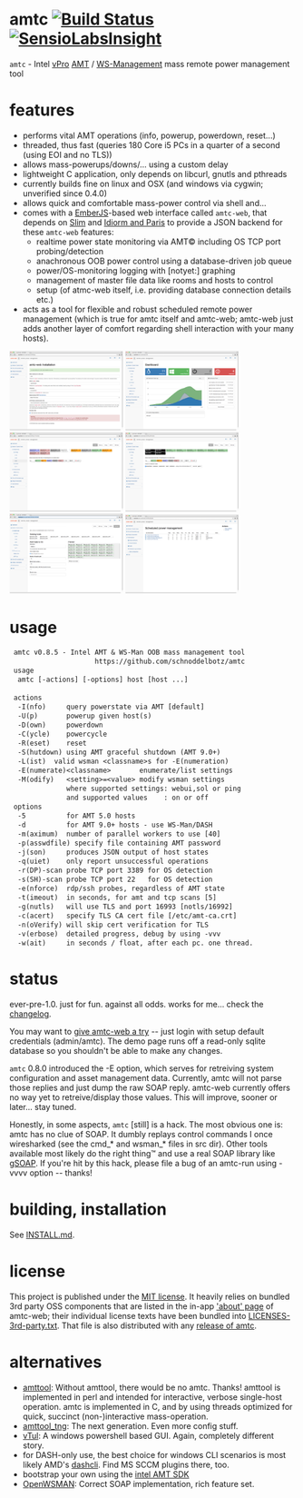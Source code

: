 amtc [![Build Status](https://travis-ci.org/schnoddelbotz/amtc.svg?branch=master)](https://travis-ci.org/schnoddelbotz/amtc) [![SensioLabsInsight](https://insight.sensiolabs.com/projects/e1b66082-35ba-44e5-b460-766bfb918574/mini.png)](https://insight.sensiolabs.com/projects/e1b66082-35ba-44e5-b460-766bfb918574)
================================

`amtc` - Intel [vPro](http://de.wikipedia.org/wiki/Intel_vPro) [AMT](http://en.wikipedia.org/wiki/Intel_Active_Management_Technology) / [WS-Management](http://en.wikipedia.org/wiki/WS-Management) mass remote power management tool

features
========

* performs vital AMT operations (info, powerup, powerdown, reset...)
* threaded, thus fast (queries 180 Core i5 PCs in a quarter of a second (using EOI and no TLS))
* allows mass-powerups/downs/... using a custom delay
* lightweight C application, only depends on libcurl, gnutls and pthreads
* currently builds fine on linux and OSX (and windows via cygwin; unverified since 0.4.0)
* allows quick and comfortable mass-power control via shell and...
* comes with a [EmberJS](http://www.emberjs.com/)-based web interface called `amtc-web`,
  that depends on [Slim](http://www.slimframework.com/) and 
  [Idiorm and Paris](http://j4mie.github.io/idiormandparis/) to provide a JSON backend
  for these `amtc-web` features:
  * realtime power state monitoring via AMT© including OS TCP port probing/detection
  * anachronous OOB power control using a database-driven job queue
  * power/OS-monitoring logging with [notyet:] graphing
  * management of master file data like rooms and hosts to control
  * setup (of atmc-web itself, i.e. providing database connection details etc.)
* acts as a tool for flexible and robust scheduled remote power management (which is true for amtc itself and amtc-web; amtc-web just adds another layer of comfort regarding shell interaction with your many hosts).

<img src="screenshots/setup.png" width="200px" />
<img src="screenshots/dashboard.png" width="200px" />
<img src="screenshots/monitor-states.png" width="200px" />
<img src="screenshots/monitor-selection.png" width="200px" />
<img src="screenshots/manage-addhosts.png" width="200px" />
<img src="screenshots/manage-schedule.png" width="200px" />

usage
=====

```
 amtc v0.8.5 - Intel AMT & WS-Man OOB mass management tool
                     https://github.com/schnoddelbotz/amtc
 usage
  amtc [-actions] [-options] host [host ...]

 actions
  -I(nfo)     query powerstate via AMT [default]
  -U(p)       powerup given host(s)
  -D(own)     powerdown
  -C(ycle)    powercycle
  -R(eset)    reset
  -S(hutdown) using AMT graceful shutdown (AMT 9.0+)
  -L(ist)  valid wsman <classname>s for -E(numeration)
  -E(numerate)<classname>       enumerate/list settings
  -M(odify)   <setting>=<value> modify wsman settings
              where supported settings: webui,sol or ping
              and supported values    : on or off
 options
  -5          for AMT 5.0 hosts
  -d          for AMT 9.0+ hosts - use WS-Man/DASH
  -m(aximum)  number of parallel workers to use [40]
  -p(asswdfile) specify file containing AMT password
  -j(son)     produces JSON output of host states
  -q(uiet)    only report unsuccessful operations
  -r(DP)-scan probe TCP port 3389 for OS detection
  -s(SH)-scan probe TCP port 22   for OS detection
  -e(nforce)  rdp/ssh probes, regardless of AMT state
  -t(imeout)  in seconds, for amt and tcp scans [5]
  -g(nutls)   will use TLS and port 16993 [notls/16992]
  -c(acert)   specify TLS CA cert file [/etc/amt-ca.crt]
  -n(oVerify) will skip cert verification for TLS
  -v(erbose)  detailed progress, debug by using -vvv
  -w(ait)     in seconds / float, after each pc. one thread.

```

status
======
ever-pre-1.0. just for fun. against all odds. works for me... check the [changelog](CHANGELOG.md).

You may want to [give amtc-web a try](http://jan.hacker.ch/projects/amtc/demo) --
just login with setup default credentials (admin/amtc). The demo page runs off a read-only
sqlite database so you shouldn't be able to make any changes.

`amtc` 0.8.0 introduced the -E option, which serves for retreiving system
configuration and asset management data. Currently, amtc will not parse
those replies and just dump the raw SOAP reply. amtc-web currently
offers no way yet to retreive/display those values. This will improve,
sooner or later... stay tuned.

Honestly, in some aspects, `amtc` [still] is a hack. The most obvious
one is: amtc has no clue of SOAP. It dumbly replays control commands
I once wiresharked (see the cmd_* and wsman_* files in src dir).
Other tools available most likely do the right thing™ and use
a real SOAP library like [gSOAP](http://www.cs.fsu.edu/~engelen/soap.html).
If you're hit by this hack, please file a bug of an amtc-run
using -vvvv option -- thanks!

building, installation
======================
See [INSTALL.md](INSTALL.md).

license
=======
This project is published under the [MIT license](LICENSE.txt).
It heavily relies on bundled 3rd party OSS components that are listed in the
in-app ['about' page](amtc-web/pages/about.md) of amtc-web;
their individual license texts have been bundled into 
[LICENSES-3rd-party.txt](amtc-web/LICENSES-3rd-party.txt). That file is also
distributed with any [release of amtc](https://github.com/schnoddelbotz/amtc/releases).

alternatives
============
- [amttool](http://www.kraxel.org/cgit/amtterm/tree/amttool):
  Without amttool, there would be no amtc. Thanks! 
  amttool is implemented in perl and intended for interactive, verbose single-host operation.
  amtc is implemented in C, and by using threads optimized for quick, succinct (non-)interactive mass-operation.
- [amttool_tng](http://sourceforge.net/projects/amttool-tng):
  The next generation. Even more config stuff.
- [vTul](https://github.com/Tulpep/vTul):
  A windows powershell based GUI. Again, completely different story.
- for DASH-only use, the best choice for windows CLI scenarios is most likely AMD's [dashcli](http://developer.amd.com/tools-and-sdks/cpu-development/client-management-tools-for-dmtf-dash/). Find MS SCCM plugins there, too.
- bootstrap your own using the [intel AMT SDK](http://software.intel.com/sites/manageability/AMT_Implementation_and_Reference_Guide)
- [OpenWSMAN](http://openwsman.github.io/): Correct SOAP implementation, rich feature set.
